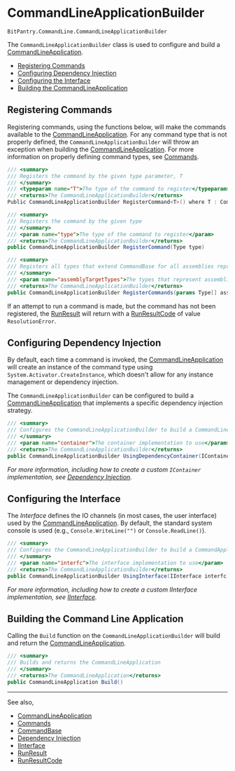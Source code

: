 # CommandLineApplicationBuilder
```BitPantry.CommandLine.CommandLineApplicationBuilder```

The ```CommandLineApplicationBuilder``` class is used to configure and build a [CommandLineApplication](CommandLineApplication.md).

- [Registering Commands](#registering-commands)
- [Configuring Dependency Injection](#configuring-dependency-injection)
- [Configuring the Interface](#configuring-the-interface)
- [Building the CommandLineApplication](#building-the-command-line-application)



## Registering Commands

Registering commands, using the functions below, will make the commands available to the [CommandLineApplication](CommandLineApplication.md). For any command type that is not properly defined, the ```CommandLineApplicationBuilder``` will throw an exception when building the [CommandLineApplication](CommandLineApplication.md). For more information on properly defining command types, see [Commands](Commands.md).

```cs
/// <summary>
/// Registers the command by the given type parameter, T
/// </summary>
/// <typeparam name="T">The type of the command to register</typeparam>
/// <returns>The CommandLineApplicationBuilder</returns>
Public CommandLineApplicationBuilder RegisterCommand<T>() where T : CommandBase
```
```cs
/// <summary>
/// Registers the command by the given type
/// </summary>
/// <param name="type">The type of the command to register</param>
/// <returns>The CommandLineApplicationBuilder</returns>
public CommandLineApplicationBuilder RegisterCommand(Type type)
```
```cs
/// <summary>
/// Registers all types that extend CommandBase for all assemblies represented by the types provided
/// </summary>
/// <param name="assemblyTargetTypes">The types that represent assemblies to be searched for commands to register</param>
/// <returns>The CommandLineApplicationBuilder</returns>
public CommandLineApplicationBuilder RegisterCommands(params Type[] assemblyTargetTypes)
```

If an attempt to run a command is made, but the command has not been registered, the [RunResult](RunResult.md) will return with a [RunResultCode](RunResultCode.md) of value ```ResolutionError```.

## Configuring Dependency Injection

By default, each time a command is invoked, the [CommandLineApplication](CommandLineApplication.md) will create an instance of the command type using ```System.Activator.CreateInstance```, which doesn't allow for any instance management or dependency injection. 

The ```CommandLineApplicationBuilder``` can be configured to build a [CommandLineApplication](CommandLineApplication.md) that implements a specific dependency injection strategy. 

```cs
/// <summary>
/// Configures the CommandLineApplicationBuilder to build a CommandLineApplication that uses the given IContainer implementation for instance and dependency management
/// </summary>
/// <param name="container">The container implementation to use</param>
/// <returns>The CommandLineApplicationBuilder</returns>
public CommandLineApplicationBuilder UsingDependencyContainer(IContainer container)
```

*For more information, including how to create a custom ```IContainer``` implementation, see [Dependency Injection](DependencyInjection.md).*

## Configuring the Interface

The *Interface* defines the IO channels (in most cases, the user interface) used by the [CommandLineApplication](CommandLineApplication.md).
By default, the standard system console is used (e.g., ```Console.WriteLine("")``` or ```Console.ReadLine()```).

```cs
/// <summary>
/// Configures the CommandLineApplicationBuilder to build a CommandApplication that uses the given IInterface implementation
/// </summary>
/// <param name="interfc">The interface implementation to use</param>
/// <returns>The CommandLineApplicationBuilder</returns>
public CommandLineApplicationBuilder UsingInterface(IInterface interfc)
```

*For more information, including how to create a custom IInterface implementation, see [IInterface](IInterface.md).*

## Building the Command Line Application

Calling the ```Build``` function on the ```CommandLineApplicationBuilder``` will build and return the [CommandLineApplication](CommandLineApplication.md).

```cs
/// <summary>
/// Builds and returns the CommandLineApplication
/// </summary>
/// <returns>The CommandLineApplication</returns>
public CommandLineApplication Build()
```
---
See also,

- [CommandLineApplication](CommandLineApplication.md)
- [Commands](Commands.md)
- [CommandBase](CommandBase.md)
- [Dependency Injection](DependencyInjection.md)
- [IInterface](IInterface.md)
- [RunResult](RunResult.md)
- [RunResultCode](RunResultCode.md)